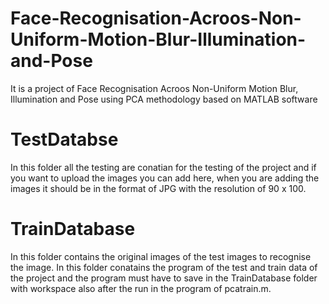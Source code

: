 # Face-Recognisation-Acroos-Non-Uniform-Motion-Blur-Illumination-and-Pose
It is a project of Face Recognisation Acroos Non-Uniform Motion Blur, Illumination and Pose using PCA methodology based on MATLAB software 
# TestDatabse
In this folder all the testing are conatian for the testing of the project and if you want to upload the images you can add here, when you are adding the images it should be in the format of JPG with the resolution of 90 x 100.
# TrainDatabase
In this folder contains the original images of the test images to recognise the image. In this folder conatains the program of the test and train data of the project and the program must have to save in the TrainDatabase folder with workspace also after the run in the program of pcatrain.m.
